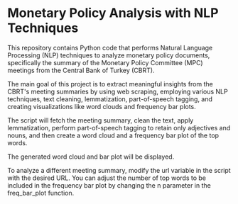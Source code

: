 #  Monetary Policy Analysis with NLP Techniques

This repository contains Python code that performs Natural Language Processing (NLP) techniques to analyze monetary policy documents, specifically the summary of the Monetary Policy Committee (MPC) meetings from the Central Bank of Turkey (CBRT).

The main goal of this project is to extract meaningful insights from the CBRT's meeting summaries by using web scraping, employing various NLP techniques,  text cleaning, lemmatization, part-of-speech tagging, and creating visualizations like word clouds and frequency bar plots.

The script will fetch the meeting summary, clean the text, apply lemmatization, perform part-of-speech tagging to retain only adjectives and nouns, and then create a word cloud and a frequency bar plot of the top words.

The generated word cloud and bar plot will be displayed.

To analyze a different meeting summary, modify the url variable in the script with the desired URL.
You can adjust the number of top words to be included in the frequency bar plot by changing the n parameter in the freq_bar_plot function.
